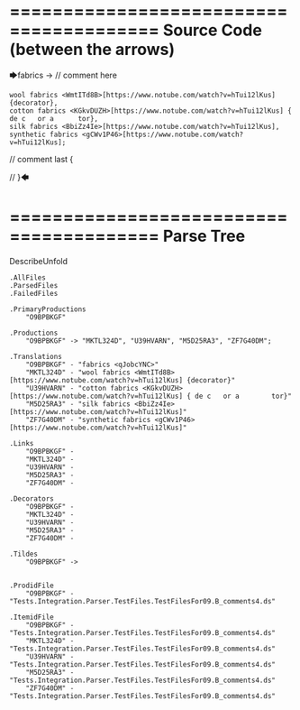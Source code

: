 ========================================
Source Code (between the arrows)
========================================

🡆fabrics <qJobcYNC> -> // comment here

    wool fabrics <WmtITd8B>[https://www.notube.com/watch?v=hTui12lKus] {decorator},
    cotton fabrics <KGkvDUZH>[https://www.notube.com/watch?v=hTui12lKus] { de c   or a 		tor},
    silk fabrics <BbiZz4Ie>[https://www.notube.com/watch?v=hTui12lKus],
    synthetic fabrics <gCWv1P46>[https://www.notube.com/watch?v=hTui12lKus];

// comment last {

// }🡄

========================================
Parse Tree
========================================
DescribeUnfold

    .AllFiles
    .ParsedFiles
    .FailedFiles

    .PrimaryProductions
        "O9BPBKGF" 

    .Productions
        "O9BPBKGF" -> "MKTL324D", "U39HVARN", "M5D25RA3", "ZF7G40DM";

    .Translations
        "O9BPBKGF" - "fabrics <qJobcYNC>"
        "MKTL324D" - "wool fabrics <WmtITd8B>[https://www.notube.com/watch?v=hTui12lKus] {decorator}"
        "U39HVARN" - "cotton fabrics <KGkvDUZH>[https://www.notube.com/watch?v=hTui12lKus] { de c   or a 		tor}"
        "M5D25RA3" - "silk fabrics <BbiZz4Ie>[https://www.notube.com/watch?v=hTui12lKus]"
        "ZF7G40DM" - "synthetic fabrics <gCWv1P46>[https://www.notube.com/watch?v=hTui12lKus]"

    .Links
        "O9BPBKGF" - 
        "MKTL324D" - 
        "U39HVARN" - 
        "M5D25RA3" - 
        "ZF7G40DM" - 

    .Decorators
        "O9BPBKGF" - 
        "MKTL324D" - 
        "U39HVARN" - 
        "M5D25RA3" - 
        "ZF7G40DM" - 

    .Tildes
        "O9BPBKGF" -> 


    .ProdidFile
        "O9BPBKGF" - "Tests.Integration.Parser.TestFiles.TestFilesFor09.B_comments4.ds"

    .ItemidFile
        "O9BPBKGF" - "Tests.Integration.Parser.TestFiles.TestFilesFor09.B_comments4.ds"
        "MKTL324D" - "Tests.Integration.Parser.TestFiles.TestFilesFor09.B_comments4.ds"
        "U39HVARN" - "Tests.Integration.Parser.TestFiles.TestFilesFor09.B_comments4.ds"
        "M5D25RA3" - "Tests.Integration.Parser.TestFiles.TestFilesFor09.B_comments4.ds"
        "ZF7G40DM" - "Tests.Integration.Parser.TestFiles.TestFilesFor09.B_comments4.ds"


